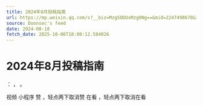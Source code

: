 ```yaml
---
title: 2024年8月投稿指南
url: https://mp.weixin.qq.com/s?__biz=Mzg5ODUxMzg0Ng==&mid=2247498678&idx=1&sn=2c73dfbc8d1c702836735eefc24e5bfb
source: Doonsec's feed
date: 2024-08-18
fetch_date: 2025-10-06T18:00:12.584026
---
```


# 2024年8月投稿指南

：
，
。

视频
小程序
赞
，轻点两下取消赞
在看
，轻点两下取消在看